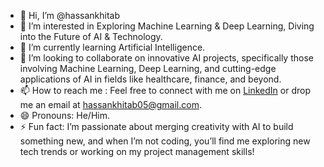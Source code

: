 - 👋 Hi, I’m @hassankhitab
- 👀 I’m interested in Exploring Machine Learning & Deep Learning, Diving into the Future of AI & Technology.
- 🌱 I’m currently learning Artificial Intelligence.
- 💞️ I’m looking to collaborate on innovative AI projects, specifically those involving Machine Learning, Deep Learning, and cutting-edge applications of AI in fields like healthcare, finance, and beyond.
- 📫 How to reach me : Feel free to connect with me on [LinkedIn](www.linkedin.com/in/hassan-khitab-5a0121321)
 or drop me an email at hassankhitab05@gmail.com.
- 😄 Pronouns: He/Him.
- ⚡ Fun fact: I’m passionate about merging creativity with AI to build something new, and when I’m not coding, you’ll find me exploring new tech trends or working on my project management skills!

<!---
hassankhitab/hassankhitab is a ✨ special ✨ repository because its `README.md` (this file) appears on your GitHub profile.
You can click the Preview link to take a look at your changes.
--->
